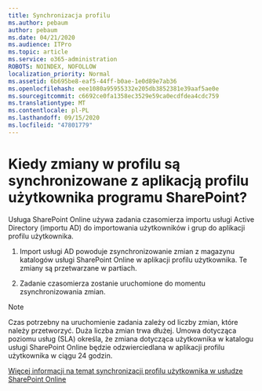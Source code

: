 ```yaml
---
title: Synchronizacja profilu
ms.author: pebaum
author: pebaum
ms.date: 04/21/2020
ms.audience: ITPro
ms.topic: article
ms.service: o365-administration
ROBOTS: NOINDEX, NOFOLLOW
localization_priority: Normal
ms.assetid: 6b695be8-eaf5-44ff-b0ae-1e0d89e7ab36
ms.openlocfilehash: eee1080a95955332e205db3852381e39aaf5ae0e
ms.sourcegitcommit: c6692ce0fa1358ec3529e59ca0ecdfdea4cdc759
ms.translationtype: MT
ms.contentlocale: pl-PL
ms.lasthandoff: 09/15/2020
ms.locfileid: "47801779"
---
```

# <a name="when-do-my-profile-changes-sync-to-the-sharepoint-user-profile-application"></a>Kiedy zmiany w profilu są synchronizowane z aplikacją profilu użytkownika programu SharePoint?

Usługa SharePoint Online używa zadania czasomierza importu usługi Active Directory (importu AD) do importowania użytkowników i grup do aplikacji profilu użytkownika. 
  
1. Import usługi AD powoduje zsynchronizowanie zmian z magazynu katalogów usługi SharePoint Online w aplikacji profilu użytkownika. Te zmiany są przetwarzane w partiach.
    
2. Zadanie czasomierza zostanie uruchomione do momentu zsynchronizowania zmian.
    
> [!NOTE]
> Czas potrzebny na uruchomienie zadania zależy od liczby zmian, które należy przetworzyć. Duża liczba zmian trwa dłużej. Umowa dotycząca poziomu usług (SLA) określa, że zmiana dotycząca użytkownika w katalogu usługi SharePoint Online będzie odzwierciedlana w aplikacji profilu użytkownika w ciągu 24 godzin. 
  
[Więcej informacji na temat synchronizacji profilu użytkownika w usłudze SharePoint Online](https://go.microsoft.com/fwlink/?linkid=875671)
  

